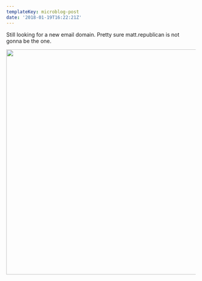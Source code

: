 ```yaml
---
templateKey: microblog-post
date: '2018-01-19T16:22:21Z'
---
```


Still looking for a new email domain. Pretty sure matt.republican is not gonna be the one.

<img src="/wp-content/uploads/2018/01/34a52d9e52244bd8884d250f21c5394d.jpg" width="600" height="600" />

